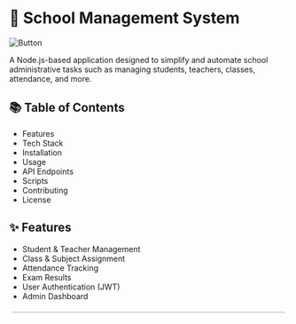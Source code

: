 # 🏫 School Management System

![Button](https://img.shields.io/badge/School%20Management%20System-Administrator-green)

A Node.js-based application designed to simplify and automate school administrative tasks such as managing students, teachers, classes, attendance, and more.

## 📚 Table of Contents

- Features
- Tech Stack
- Installation
- Usage
- API Endpoints
- Scripts
- Contributing
- License

## ✨ Features

- Student & Teacher Management
- Class & Subject Assignment
- Attendance Tracking
- Exam Results
- User Authentication (JWT)
- Admin Dashboard

![icon](image.png)